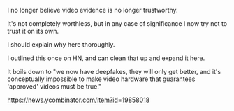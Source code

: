 I no longer believe video evidence is no longer trustworthy.

It's not completely worthless, but in any case of significance I now try not
to trust it on its own.

I should explain why here thoroughly.

I outlined this once on HN, and can clean that up and expand it here.

It boils down to "we now have deepfakes, they will only get better, and it's
conceptually impossible to make video hardware that guarantees 'approved'
videos must be true."

https://news.ycombinator.com/item?id=19858018
